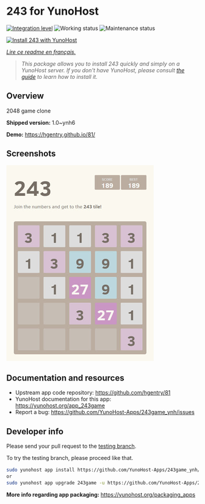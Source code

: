 <!--
N.B.: This README was automatically generated by https://github.com/YunoHost/apps/tree/master/tools/README-generator
It shall NOT be edited by hand.
-->

# 243 for YunoHost

[![Integration level](https://dash.yunohost.org/integration/243game.svg)](https://dash.yunohost.org/appci/app/243game) ![Working status](https://ci-apps.yunohost.org/ci/badges/243game.status.svg) ![Maintenance status](https://ci-apps.yunohost.org/ci/badges/243game.maintain.svg)

[![Install 243 with YunoHost](https://install-app.yunohost.org/install-with-yunohost.svg)](https://install-app.yunohost.org/?app=243game)

*[Lire ce readme en français.](./README_fr.md)*

> *This package allows you to install 243 quickly and simply on a YunoHost server.
If you don't have YunoHost, please consult [the guide](https://yunohost.org/#/install) to learn how to install it.*

## Overview

2048 game clone


**Shipped version:** 1.0~ynh6

**Demo:** https://hgentry.github.io/81/

## Screenshots

![Screenshot of 243](./doc/screenshots/Screenshot-243.jpg)

## Documentation and resources

* Upstream app code repository: <https://github.com/hgentry/81>
* YunoHost documentation for this app: <https://yunohost.org/app_243game>
* Report a bug: <https://github.com/YunoHost-Apps/243game_ynh/issues>

## Developer info

Please send your pull request to the [testing branch](https://github.com/YunoHost-Apps/243game_ynh/tree/testing).

To try the testing branch, please proceed like that.

``` bash
sudo yunohost app install https://github.com/YunoHost-Apps/243game_ynh/tree/testing --debug
or
sudo yunohost app upgrade 243game -u https://github.com/YunoHost-Apps/243game_ynh/tree/testing --debug
```

**More info regarding app packaging:** <https://yunohost.org/packaging_apps>
